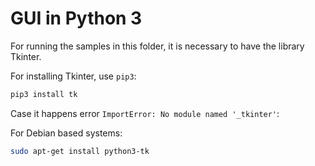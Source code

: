 # GUI in Python 3

For running the samples in this folder, it is necessary to have the library Tkinter.

For installing Tkinter, use `pip3`:

```bash
pip3 install tk
```

Case it happens error `ImportError: No module named '_tkinter'`:

For Debian based systems:

```bash
sudo apt-get install python3-tk
```
